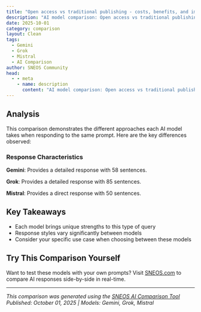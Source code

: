 ```yaml
---
title: "Open access vs traditional publishing - costs, benefits, and impact"
description: "AI model comparison: Open access vs traditional publishing - costs, benefits, and impact..."
date: 2025-10-01
category: comparison
layout: Clean
tags:
  - Gemini
  - Grok
  - Mistral
  - AI Comparison
author: SNEOS Community
head:
  - - meta
    - name: description
      content: "AI model comparison: Open access vs traditional publishing - costs, benefits, and impact..."
---
```


<ChatComparison
  title="Open access vs traditional publishing - costs, benefits, and impact"
  prompt="Open access vs traditional publishing - costs, benefits, and impact"
  :responses='{"Gemini": "Let\u0027s break down the key differences between open access (OA) and traditional publishing, focusing on costs, benefits, and impact:\n\n**Traditional Publishing (Subscription-Based Model)**\n\n* **What it is:** Content is published in journals that require subscriptions or pay-per-view access to read articles. Readers (individuals, libraries, institutions) pay for access to the content.\n\n* **Costs:**\n\n * **For authors:** Usually no direct cost to publish (except for things like color figures or page charges in some cases). The cost is borne by the readers through subscriptions.\n * **For readers/libraries:** High subscription costs to journals, creating significant budget challenges, especially for smaller institutions. Per-article purchase costs can be very expensive.\n\n* **Benefits:**\n\n * **Established reputation:** Many prestigious journals are traditionally published, carrying significant weight in academic circles.\n * **Rigorous peer review:** Well-established peer review processes are the norm, ensuring quality control.\n * **Editorial support:** Traditional publishers provide extensive editorial services, including copyediting, typesetting, and marketing.\n * **Archiving and preservation:** Established publishers typically have robust long-term archiving and preservation strategies.\n\n* **Impact:**\n\n * **Limited reach:** Because access is restricted, the potential readership is smaller, hindering the dissemination of research findings, especially to researchers in developing countries or those at institutions with limited library budgets.\n * **Slower dissemination:** Can take longer to get published due to editorial processes.\n * **Impact metrics (citations):** While traditionally published papers can be highly cited due to the journal\u0027s reputation, the closed access can restrict the number of potential citations compared to OA.\n\n**Open Access (OA) Publishing**\n\n* **What it is:** Research is made freely and immediately available online to anyone, anywhere, without restrictions on access (except for proper attribution).\n\n* **Costs:**\n\n * **For authors:** Article Processing Charges (APCs) are common in many OA journals. These cover the cost of publication (peer review, editorial work, hosting). APCs can range from a few hundred to several thousand dollars per article. There are also *diamond* or *platinum* OA journals which don\u0027t charge APCs (often funded by institutions).\n * **For readers/libraries:** Free access to the content, reducing or eliminating subscription costs.\n * **Other models:** Institutional subsidies, consortia funding, and crowdfunding are other ways to support OA without direct costs to authors or readers.\n\n* **Benefits:**\n\n * **Increased visibility and reach:** Anyone with an internet connection can access the research, leading to wider dissemination and potential for greater impact.\n * **Faster dissemination:** Some OA journals have faster publication timelines. Preprint servers (like arXiv, bioRxiv) enable even faster sharing of results.\n * **Higher citation rates (potentially):** Studies have shown that OA articles are often cited more frequently due to their wider availability, although this can depend on the field and the quality of the research.\n * **Promotes collaboration:** Facilitates knowledge sharing and collaboration across disciplines and geographical boundaries.\n * **Public access mandate compliance:** Increasingly required by funding agencies and governments.\n * **Supports reproducibility:** Easier for researchers to access data and methods, promoting reproducibility of research.\n\n* **Impact:**\n\n * **Greater societal impact:** Increased accessibility of research can lead to quicker application of findings to real-world problems, benefiting society.\n * **Enhanced research impact:** Increased citations and broader readership can lead to greater recognition and influence for researchers and their institutions.\n * **Potential for inequity with APCs:** Authors from low-income countries or those without funding may struggle to pay APCs, creating a barrier to publishing in some OA journals.\n\n**Types of Open Access**\n\nIt\u0027s important to distinguish between different types of OA:\n\n* **Gold OA:** Publishing in a fully open access journal where all articles are immediately available for free. APCs are often charged.\n* **Green OA (Self-Archiving):** Depositing a version of your article (pre-print or post-print) in an open access repository (institutional repository, subject repository, or personal website). This is often done in conjunction with publishing in a traditional subscription-based journal. Publisher policies vary on what versions can be deposited and when.\n* **Hybrid OA:** Publishing in a traditional subscription-based journal, but paying an APC to make the individual article open access. This allows authors to make their work openly available while still publishing in a prestigious journal.\n* **Diamond/Platinum OA:** Open access journals that do not charge APCs to authors. They are typically supported by institutional funding or consortia.\n\n**Considerations for Authors**\n\n* **Funding availability:** Can you afford the APCs for Gold OA or Hybrid OA? Check for institutional funding or waivers.\n* **Journal reputation and quality:** Research the OA journals in your field. Look at their impact factor, peer review process, and editorial board. Beware of predatory journals that exploit the OA model.\n* **Publisher policies:** Understand the copyright policies and licensing options (e.g., Creative Commons licenses) of the journal.\n* **Funder mandates:** Are you required to publish open access by your funding agency? What type of OA is required?\n* **Research impact:** Consider which publishing option will best maximize the visibility and impact of your research.\n\n**Considerations for Libraries/Institutions**\n\n* **Subscription costs:** Need to balance subscription costs with support for open access initiatives.\n* **Support for APCs:** Consider providing funding or support for researchers to pay APCs.\n* **Institutional repositories:** Invest in and maintain institutional repositories to facilitate green OA.\n* **Advocacy:** Advocate for policies and funding models that support sustainable open access publishing.\n\n**In summary:**\n\n| Feature | Traditional Publishing | Open Access Publishing |\n|--------------------|------------------------------------------|---------------------------------------------|\n| **Access** | Restricted (subscription required) | Free and immediate |\n| **Cost to read** | High (subscriptions) | Free |\n| **Cost to publish** | Low/None (borne by readers) | Potentially high (APCs) |\n| **Reach** | Limited | Wider |\n| **Speed** | Can be slower | Potentially faster |\n| **Reputation** | Well-established journals | Varies; be aware of predatory journals |\n| **Peer Review** | Rigorous | Should be rigorous (check journal quality) |\n| **Impact** | Can be high, but limited by access | Potentially higher due to increased reach |\n\n**The Future:**\n\nThe publishing landscape is rapidly evolving. There is a growing movement towards open access, driven by funders, institutions, and researchers who believe that research should be freely available to benefit society. New publishing models and funding mechanisms are constantly emerging. The key is for authors, institutions, and funders to work together to create a sustainable and equitable open access system that supports high-quality research and promotes its widespread dissemination.\n", "Grok": "Open Access (OA) and Traditional Publishing are two distinct models for disseminating academic research, each with its own costs, benefits, and impact on the scholarly community, researchers, institutions, and the public. Below is a detailed comparison of the two models across various dimensions.\n\n---\n\n### **1. Costs**\n#### **Open Access Publishing**\n- **Author Costs (Article Processing Charges - APCs):** In many OA models, authors or their institutions pay APCs to make their work freely available to readers. These fees can range from a few hundred to several thousand dollars per article, depending on the journal or publisher (e.g., PLOS ONE, Nature Communications).\n- **Institutional or Funder Support:** Costs are often covered by research grants, institutional budgets, or funder mandates (e.g., Plan S, which requires OA publishing for publicly funded research).\n- **No Reader Costs:** Readers access the content for free, eliminating subscription fees or paywalls.\n- **Sustainability Models:** Some OA journals operate without APCs (e.g., \u0022Diamond OA\u0022) by relying on institutional subsidies, volunteer efforts, or grants.\n\n#### **Traditional Publishing**\n- **Author Costs:** Typically, authors do not pay to publish (though some journals charge page fees or color figure fees). The cost burden falls on subscribers.\n- **Reader/Subscriber Costs:** Libraries, institutions, and individuals pay high subscription fees or one-time access fees for articles, often costing thousands of dollars annually per journal.\n- **Profit Margins for Publishers:** Large publishers (e.g., Elsevier, Springer) often have high profit margins due to subscription models, even though content is produced by unpaid researchers and reviewers.\n\n---\n\n### **2. Benefits**\n#### **Open Access Publishing**\n- **Wider Accessibility:** Research is freely available to anyone with internet access, benefiting researchers, educators, policymakers, and the public, especially in low-income countries or underfunded institutions.\n- **Increased Visibility and Impact:** OA articles are often more widely read and cited, as they are accessible without barriers. Studies (e.g., by SPARC) show OA articles can receive 18-50% more citations than paywalled content.\n- **Public Good:** Aligns with the principle that publicly funded research should be freely available to the public.\n- **Compliance with Mandates:** Many funding bodies (e.g., NIH, Wellcome Trust) require OA publishing, ensuring compliance with grant conditions.\n- **Innovative Models:** Encourages experimentation with publishing formats, peer review processes (e.g., open peer review), and metrics beyond impact factor (e.g., altmetrics).\n\n#### **Traditional Publishing**\n- **Established Reputation:** Many traditional journals (e.g., Nature, Science) have long-standing prestige and high impact factors, which can be critical for career advancement and tenure decisions.\n- **No Upfront Costs for Authors:** Researchers without access to funding for APCs can publish without financial burden.\n- **Rigorous Peer Review (Perceived):** Some argue that traditional journals, especially high-impact ones, maintain stricter editorial and peer review standards, though this is debated.\n- **Physical Copies:** Some traditional journals still provide print editions, which may be preferred by certain audiences or for archival purposes.\n\n---\n\n### **3. Challenges and Drawbacks**\n#### **Open Access Publishing**\n- **Financial Barrier for Authors:** APCs can be prohibitive for researchers from underfunded institutions or developing countries, potentially creating inequities in who can publish OA.\n- **Predatory Journals:** The OA model has led to the rise of predatory publishers that charge high fees for substandard or nonexistent peer review, undermining trust in OA.\n- **Sustainability Concerns:** Without subscription revenue, some OA journals struggle to cover operational costs, relying on grants or institutional support, which may not be sustainable long-term.\n- **Perceived Quality:** Some researchers and institutions still view OA journals as less prestigious, though this perception is changing with the rise of reputable OA platforms (e.g., PLOS, BMC).\n\n#### **Traditional Publishing**\n- **Access Inequality:** Paywalls restrict access to research, limiting its reach to only those who can afford subscriptions or one-time fees. This creates disparities, particularly for independent researchers or those in developing countries.\n- **High Costs for Institutions:** Subscription fees place a significant financial burden on libraries and universities, often leading to journal cancellations or reduced access.\n- **Slow Dissemination:** Traditional publishing often involves lengthy review and production timelines, delaying the release of research findings.\n- **Profit Over Mission:** Critics argue that large publishers prioritize profit over the dissemination of knowledge, as much of the labor (writing, reviewing, editing) is done for free by academics.\n\n---\n\n### **4. Impact**\n#### **Open Access Publishing**\n- **Research and Innovation:** OA accelerates the pace of research by enabling immediate access to findings, fostering collaboration, and reducing duplication of effort.\n- **Public Engagement:** Non-academics, including journalists, educators, and policymakers, can access and use research, increasing its societal impact.\n- **Global Equity:** OA reduces barriers to knowledge in low-resource settings, supporting education and development worldwide.\n- **Citation Advantage:** The increased visibility of OA articles often leads to higher citation rates, benefiting researchers\u2019 careers and institutions\u2019 rankings.\n\n#### **Traditional Publishing**\n- **Career Impact:** Publishing in high-impact traditional journals remains a key metric for academic promotion, tenure, and funding, influencing researchers\u2019 choices despite access barriers.\n- **Institutional Reputation:** Universities and research institutions often prioritize affiliations with prestigious traditional journals to boost their rankings and visibility.\n- **Limited Societal Reach:** The restricted access model limits the direct societal impact of research, as much of the public cannot engage with paywalled content.\n\n---\n\n### **5. Hybrid Models and Transitions**\n- **Hybrid Journals:** Many traditional publishers now offer a hybrid model, where authors can pay an APC to make their article OA within an otherwise subscription-based journal. However, this leads to \u0022double-dipping\u0022 criticism, as publishers may charge both APCs and subscription fees.\n- **Transformative Agreements:** Some institutions and consortia negotiate agreements with publishers (e.g., Project DEAL in Germany) to transition subscription fees into OA publishing costs, aiming for a full shift to OA over time.\n- **Plan S and Funder Mandates:** Initiatives like Plan S (backed by major funders in Europe) aim to make all publicly funded research OA by mandating immediate access upon publication, pushing the industry away from traditional models.\n\n---\n\n### **6. Long-Term Trends and Considerations**\n- **Shift to OA Dominance:** The academic community is increasingly moving toward OA, driven by funder mandates, government policies, and advocacy for open science. For instance, by 2021, over 50% of scholarly articles were estimated to be available in some form of OA (via repositories or journals).\n- **Equity and Inclusion:** Both models must address inequities\u2014OA through affordable publishing options and Traditional Publishing through affordable access mechanisms (e.g., library consortia deals).\n- **Technology and Innovation:** OA is more aligned with digital innovations, such as preprint servers (e.g., arXiv, bioRxiv) and open data sharing, which are transforming how research is conducted and shared.\n- **Quality Assurance:** Both models face challenges in maintaining rigorous peer review, but OA\u2019s transparency (e.g., open peer review in some journals) offers potential for greater accountability.\n\n---\n\n### **Conclusion**\n- **Open Access** prioritizes accessibility, societal impact, and innovation but faces challenges related to funding and perceived quality. It is often seen as the future of scholarly communication, especially with growing support from funders and institutions.\n- **Traditional Publishing** offers established prestige and no upfront costs for authors but is criticized for perpetuating access inequalities and high costs for institutions.\nUltimately, the choice between OA and traditional publishing depends on the researcher\u2019s goals, funding availability, field of study, and institutional policies. The ongoing transition to OA, supported by transformative agreements and mandates, suggests a future where access to knowledge is more equitable, though significant challenges remain in balancing costs, quality, and sustainability.", "Mistral": "Open access and traditional publishing are two primary models for disseminating academic research. Each has its own set of costs, benefits, and impacts. Here\u2019s a comparative analysis:\n\n### Open Access Publishing\n\n#### Costs:\n1. **Article Processing Charges (APCs):** Authors or their institutions often pay APCs to make their articles freely available. These fees can range from a few hundred to several thousand dollars.\n2. **Infrastructure Costs:** Open access journals need to cover the costs of peer review, editorial processes, and maintaining online platforms.\n3. **Subscription Fees:** Some hybrid journals charge both APCs and subscription fees, which can be a double burden for institutions.\n\n#### Benefits:\n1. **Wider Accessibility:** Research is freely available to anyone with an internet connection, promoting broader dissemination and use.\n2. **Increased Visibility:** Open access articles often receive more citations and downloads, enhancing the impact of the research.\n3. **Public Engagement:** Open access facilitates public engagement with research, which is particularly important for publicly funded studies.\n4. **Compliance with Funding Requirements:** Many funding agencies now require research to be published in open access formats.\n\n#### Impact:\n1. **Democratization of Knowledge:** Open access democratizes knowledge by making it accessible to researchers, practitioners, and the public globally.\n2. **Enhanced Collaboration:** Easier access to research can foster collaboration and innovation across disciplines and geographic boundaries.\n3. **Educational Benefits:** Students and educators can access the latest research without institutional barriers.\n\n### Traditional Publishing\n\n#### Costs:\n1. **Subscription Fees:** Institutions and individuals pay subscription fees to access journals, which can be very expensive.\n2. **Paywalls:** Research is often behind paywalls, limiting access to those who can afford it.\n3. **Licensing Agreements:** Complex and costly licensing agreements can be a burden for libraries and institutions.\n\n#### Benefits:\n1. **Quality Control:** Traditional journals often have rigorous peer review processes, ensuring high-quality research.\n2. **Prestige:** Many traditional journals have established reputations and high impact factors, which can be beneficial for authors\u0027 careers.\n3. **Sustainable Funding:** Subscription fees provide a stable revenue stream for publishers, ensuring the sustainability of the journal.\n\n#### Impact:\n1. **Limited Access:** Research is often restricted to those with institutional access, limiting its reach and impact.\n2. **Exclusivity:** The prestige associated with traditional journals can be a double-edged sword, as it may exclude valuable research from less prestigious institutions.\n3. **Financial Burden:** High subscription costs can strain institutional budgets, particularly for smaller or less well-funded institutions.\n\n### Comparative Analysis\n\n#### Costs:\n- **Open Access:** Primarily borne by authors or institutions through APCs.\n- **Traditional Publishing:** Primarily borne by institutions and individuals through subscription fees.\n\n#### Benefits:\n- **Open Access:** Greater accessibility, increased visibility, public engagement, and compliance with funding requirements.\n- **Traditional Publishing:** Rigorous quality control, prestige, and sustainable funding.\n\n#### Impact:\n- **Open Access:** Democratizes knowledge, enhances collaboration, and benefits education.\n- **Traditional Publishing:** Limited access, exclusivity, and financial burden on institutions.\n\n### Conclusion\n\nThe choice between open access and traditional publishing depends on various factors, including the goals of the research, funding availability, institutional policies, and the target audience. Open access promotes broader dissemination and public engagement, while traditional publishing offers established quality control and prestige. Both models have their own set of challenges and benefits, and the academic community continues to debate and evolve these publishing practices."}' 
  published-date="10:30"
/>

## Analysis

This comparison demonstrates the different approaches each AI model takes when responding to the same prompt. Here are the key differences observed:

### Response Characteristics

**Gemini**: Provides a detailed response with 58 sentences. 

**Grok**: Provides a detailed response with 85 sentences. 

**Mistral**: Provides a direct response with 50 sentences. 

## Key Takeaways

- Each model brings unique strengths to this type of query
- Response styles vary significantly between models
- Consider your specific use case when choosing between these models

## Try This Comparison Yourself

Want to test these models with your own prompts? Visit [SNEOS.com](https://sneos.com) to compare AI responses side-by-side in real-time.

---

*This comparison was generated using the [SNEOS AI Comparison Tool](https://sneos.com)*
*Published: October 01, 2025 | Models: Gemini, Grok, Mistral*
